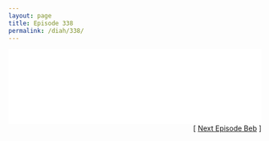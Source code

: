 ```yaml
---
layout: page
title: Episode 338
permalink: /diah/338/
---
```


<iframe allowfullscreen="true" frameborder="0" style="width:100%;" marginheight="0" marginwidth="0" mozallowfullscreen="true" scrolling="NO" src="//gdriveplayer.us/embed2.php?link=GTjtUAoYLna4C3FPGBQkHQqCxnPxAVROaEGdHAMlvFhuJf7zFcIUwxDnBlpjQVysOK9KjGceG2EJPInaf3wBVQf393RyeTv6ojFN0g5OJE%252Fm%252FET2gDjxpwf%252FvKrJN%252FCsivPAxoeVILZoEt37ukKNrb2F4H2%252FEZY%252BE6cN8ULErbYFQ3gc1VQOFrs0aygSyJQMO5ieaGJmzwPGCyioPgcW7J&amp;no_adult=yes" webkitallowfullscreen="true"></iframe>

<div align="right">[ <a href="/diah/339/">Next Episode Beb</a> ]</div>

